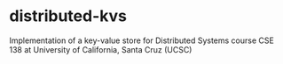 # distributed-kvs
Implementation of a key-value store for Distributed Systems course CSE 138 at University of California, Santa Cruz (UCSC)
